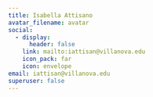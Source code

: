```yaml
---
title: Isabella Attisano
avatar_filename: avatar
social:
  - display:
      header: false
    link: mailto:iattisan@villanova.edu
    icon_pack: far
    icon: envelope
email: iattisan@villanova.edu
superuser: false
---
```

